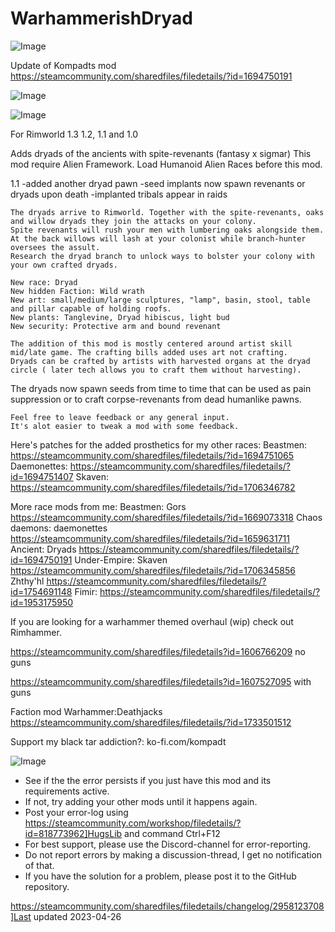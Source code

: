 # WarhammerishDryad

![Image](https://i.imgur.com/buuPQel.png)

Update of Kompadts mod
https://steamcommunity.com/sharedfiles/filedetails/?id=1694750191

![Image](https://i.imgur.com/pufA0kM.png)

	
![Image](https://i.imgur.com/Z4GOv8H.png)

For Rimworld 1.3 1.2, 1.1 and 1.0

    
Adds dryads of the ancients with spite-revenants (fantasy x sigmar)
    This mod require Alien Framework.
    Load Humanoid Alien Races before this mod.

1.1
-added another dryad pawn
-seed implants now spawn revenants or dryads upon death
-implanted tribals appear in raids
    
    The dryads arrive to Rimworld. Together with the spite-revenants, oaks and willow dryads they join the attacks on your colony.
    Spite revenants will rush your men with lumbering oaks alongside them. At the back willows will lash at your colonist while branch-hunter oversees the assult.
    Research the dryad branch to unlock ways to bolster your colony with your own crafted dryads.
    
    New race: Dryad
    New hidden Faction: Wild wrath
    New art: small/medium/large sculptures, "lamp", basin, stool, table and pillar capable of holding roofs.
    New plants: Tanglevine, Dryad hibiscus, light bud
    New security: Protective arm and bound revenant
    
    The addition of this mod is mostly centered around artist skill mid/late game. The crafting bills added uses art not crafting.
    Dryads can be crafted by artists with harvested organs at the dryad circle ( later tech allows you to craft them without harvesting).
The dryads now spawn seeds from time to time that can be used as pain suppression or to craft corpse-revenants from dead humanlike pawns.
    
    Feel free to leave feedback or any general input. 
    It's alot easier to tweak a mod with some feedback.

Here's patches for the added prosthetics for my other races:
Beastmen: https://steamcommunity.com/sharedfiles/filedetails/?id=1694751065
Daemonettes: https://steamcommunity.com/sharedfiles/filedetails/?id=1694751407
Skaven: https://steamcommunity.com/sharedfiles/filedetails/?id=1706346782

More race mods from me:
Beastmen: Gors
https://steamcommunity.com/sharedfiles/filedetails/?id=1669073318
Chaos daemons: daemonettes
https://steamcommunity.com/sharedfiles/filedetails/?id=1659631711
Ancient: Dryads
https://steamcommunity.com/sharedfiles/filedetails/?id=1694750191
Under-Empire: Skaven
https://steamcommunity.com/sharedfiles/filedetails/?id=1706345856
Zhthy'hl
https://steamcommunity.com/sharedfiles/filedetails/?id=1754691148
Fimir:
https://steamcommunity.com/sharedfiles/filedetails/?id=1953175950

If you are looking for a warhammer themed overhaul (wip) check out Rimhammer.

https://steamcommunity.com/sharedfiles/filedetails?id=1606766209
no guns

https://steamcommunity.com/sharedfiles/filedetails?id=1607527095
with guns

Faction mod
Warhammer:Deathjacks
https://steamcommunity.com/sharedfiles/filedetails/?id=1733501512

Support my black tar addiction?: 
ko-fi.com/kompadt
	
![Image](https://i.imgur.com/PwoNOj4.png)



-  See if the the error persists if you just have this mod and its requirements active.
-  If not, try adding your other mods until it happens again.
-  Post your error-log using https://steamcommunity.com/workshop/filedetails/?id=818773962]HugsLib and command Ctrl+F12
-  For best support, please use the Discord-channel for error-reporting.
-  Do not report errors by making a discussion-thread, I get no notification of that.
-  If you have the solution for a problem, please post it to the GitHub repository.


https://steamcommunity.com/sharedfiles/filedetails/changelog/2958123708]Last updated 2023-04-26
